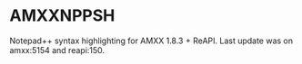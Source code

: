 # AMXXNPPSH
Notepad++ syntax highlighting for AMXX 1.8.3 + ReAPI.
Last update was on amxx:5154 and reapi:150.
